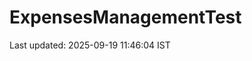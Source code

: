 # ExpensesManagementTest































































































































































































































Last updated: 2025-09-19 11:46:04 IST

